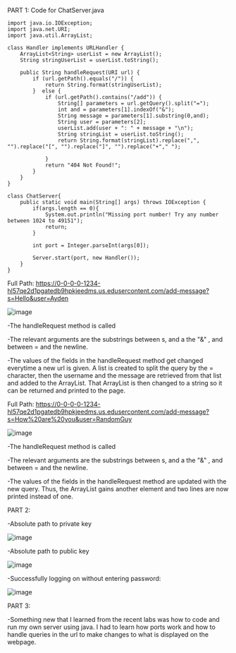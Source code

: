 PART 1:
Code for ChatServer.java

```
import java.io.IOException;
import java.net.URI;
import java.util.ArrayList;

class Handler implements URLHandler {
    ArrayList<String> userList = new ArrayList();
    String stringUserList = userList.toString();
    
    public String handleRequest(URI url) {
        if (url.getPath().equals("/")) {
            return String.format(stringUserList);
        }  else {
            if (url.getPath().contains("/add")) {
                String[] parameters = url.getQuery().split("=");
                int and = parameters[1].indexOf("&");
                String message = parameters[1].substring(0,and);
                String user = parameters[2];
                userList.add(user + ": " + message + "\n");
                String stringList = userList.toString();
                return String.format(stringList).replace(",", "").replace("[", "").replace("]", "").replace("+"," ");
               
            }
            return "404 Not Found!";
        }
    }
}

class ChatServer{
    public static void main(String[] args) throws IOException {
        if(args.length == 0){
            System.out.println("Missing port number! Try any number between 1024 to 49151");
            return;
        }

        int port = Integer.parseInt(args[0]);

        Server.start(port, new Handler());
    }
}
```
Full Path: https://0-0-0-0-1234-hl57qe2d1pgatedb9hpkjeedms.us.edusercontent.com/add-message?s=Hello&user=Ayden

![image](https://github.com/Ayyuan1/cse15l-lab-reports/assets/156359241/7f947bda-d827-43b2-9b41-d7eb1cba271c)

-The handleRequest method is called

-The relevant arguments are the substrings between s, and a the "&" , and between = and the newline.

-The values of the fields in the handleRequest method get changed everytime a new url is given. A list is created to split the query by the = character, then the username and the message are retrieved from that list and added to the ArrayList. That ArrayList is then changed to a string so it can be returned and printed to the page.

Full Path: https://0-0-0-0-1234-hl57qe2d1pgatedb9hpkjeedms.us.edusercontent.com/add-message?s=How%20are%20you&user=RandomGuy

![image](https://github.com/Ayyuan1/cse15l-lab-reports/assets/156359241/2b1ee516-2dcc-4612-a92e-294b9c814a63)

-The handleRequest method is called

-The relevant arguments are the substrings between s, and a the "&" , and between = and the newline.

-The values of the fields in the handleRequest method are updated with the new query. Thus, the ArrayList gains another element and two lines are now printed instead of one.

PART 2:

-Absolute path to private key

![image](https://github.com/Ayyuan1/cse15l-lab-reports/assets/156359241/f0462a72-755c-4a43-b773-93b5691ef6cd)


-Absolute path to public key

![image](https://github.com/Ayyuan1/cse15l-lab-reports/assets/156359241/33a7e610-2d0c-4c1a-b94d-d1f89ad6986d)


-Successfully logging on without entering password:

![image](https://github.com/Ayyuan1/cse15l-lab-reports/assets/156359241/3147f8b7-d009-49ca-b560-0c94cbaf5de1)

PART 3:

-Something new that I learned from the recent labs was how to code and run my own server using java. I had to learn how ports work and how to handle queries in the url to make changes to what is displayed on the webpage.
